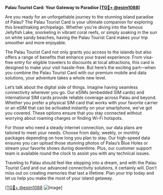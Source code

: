 **Palau Tourist Card: Your Gateway to Paradise [[TG💪+ @esim1088](https://t.me/s/esim1088)]**

Are you ready for an unforgettable journey to the stunning island paradise of Palau? The Palau Tourist Card is your ultimate companion for exploring this breathtaking archipelago. Whether you're diving into the famous Jellyfish Lake, snorkeling in vibrant coral reefs, or simply soaking in the sun on white sandy beaches, having the Palau Tourist Card makes your trip smoother and more enjoyable.

The Palau Tourist Card not only grants you access to the islands but also offers a range of benefits that enhance your travel experience. From visa-free entry for eligible travelers to discounts at local attractions, this card is designed to make your visit hassle-free. But here’s the exciting part—when you combine the Palau Tourist Card with our premium mobile and data solutions, your adventure takes a whole new level.

Let’s talk about the digital side of things. Imagine having seamless connectivity wherever you go. Our eSIMs (embedded SIM cards) and international SIM cards provide reliable coverage across Palau and beyond. Whether you prefer a physical SIM card that works with your favorite carrier or an eSIM that can be activated instantly on your smartphone, we’ve got you covered. These options ensure that you stay connected without worrying about roaming charges or finding Wi-Fi hotspots.

For those who need a steady internet connection, our data plans are tailored to meet your needs. Choose from daily, weekly, or monthly packages depending on how long you plan to stay. Our high-speed data ensures you can upload those stunning photos of Palau’s Blue Holes or stream your favorite shows during downtime. Plus, our customer support team is available round the clock to assist you with any technical issues.

Traveling to Palau should feel like stepping into a dream, and with the Palau Tourist Card and our advanced connectivity solutions, it certainly will. Don’t miss out on creating memories that last a lifetime. Plan your trip today and let us help you make the most of your island getaway.

[[TG💪+ @esim1088](https://t.me/s/esim1088) ![Image](https://i.postimg.cc/Y0z9fWf4/image.png)]